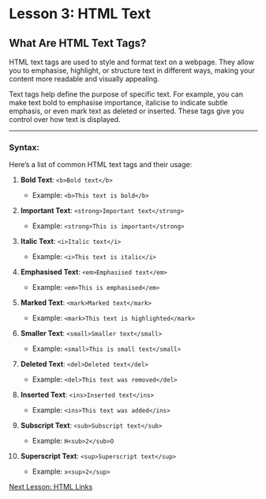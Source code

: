 # Lesson 3: HTML Text

## What Are HTML Text Tags?

HTML text tags are used to style and format text on a webpage. They allow you to emphasise, highlight, or structure text in different ways, making your content more readable and visually appealing.

Text tags help define the purpose of specific text. For example, you can make text bold to emphasise importance, italicise to indicate subtle emphasis, or even mark text as deleted or inserted. These tags give you control over how text is displayed.

---

### Syntax:

Here’s a list of common HTML text tags and their usage:

1. **Bold Text**: `<b>Bold text</b>`
   - Example: `<b>This text is bold</b>`

2. **Important Text**: `<strong>Important text</strong>`
   - Example: `<strong>This is important</strong>`

3. **Italic Text**: `<i>Italic text</i>`
   - Example: `<i>This text is italic</i>`

4. **Emphasised Text**: `<em>Emphasised text</em>`
   - Example: `<em>This is emphasised</em>`

5. **Marked Text**: `<mark>Marked text</mark>`
   - Example: `<mark>This text is highlighted</mark>`

6. **Smaller Text**: `<small>Smaller text</small>`
   - Example: `<small>This is small text</small>`

7. **Deleted Text**: `<del>Deleted text</del>`
   - Example: `<del>This text was removed</del>`

8. **Inserted Text**: `<ins>Inserted text</ins>`
   - Example: `<ins>This text was added</ins>`

9. **Subscript Text**: `<sub>Subscript text</sub>`
   - Example: `H<sub>2</sub>O`

10. **Superscript Text**: `<sup>Superscript text</sup>`
    - Example: `x<sup>2</sup>`


[Next Lesson: HTML Links](../04-html-links/README.md)
